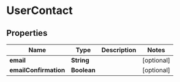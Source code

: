 
# UserContact

## Properties
Name | Type | Description | Notes
------------ | ------------- | ------------- | -------------
**email** | **String** |  |  [optional]
**emailConfirmation** | **Boolean** |  |  [optional]



